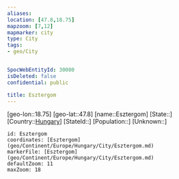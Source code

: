 ```yaml
---
aliases: 
location: [47.8,18.75]
mapzoom: [7,12] 
mapmarker: city 
type: City
tags:
- geo/City


SpocWebEntityId: 30080
isDeleted: false
confidential: public

title: Esztergom
---
```

[geo-lon::18.75]
[geo-lat::47.8]
[name::Esztergom]
[State::]
[Country::[Hungary](geo/Continent/Europe/Hungary.md)]
[StateId::]
[Population::]
[Unknown::]


```leaflet
id: Esztergom
coordinates: [Esztergom](geo/Continent/Europe/Hungary/City/Esztergom.md)
markerFile: [Esztergom](geo/Continent/Europe/Hungary/City/Esztergom.md)
defaultZoom: 11 
maxZoom: 18
```


